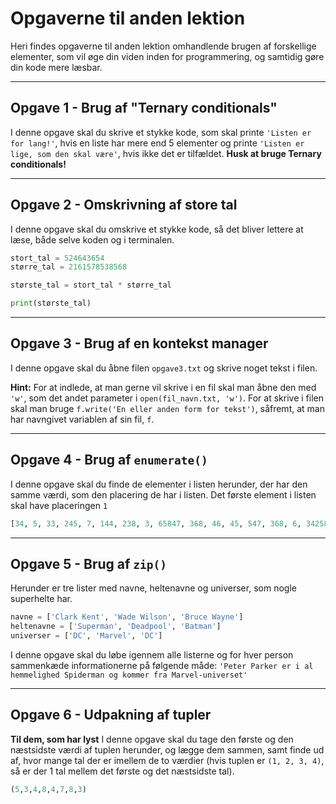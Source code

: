 # Opgaverne til anden lektion
Heri findes opgaverne til anden lektion omhandlende brugen af forskellige elementer, som vil øge din viden inden for programmering, og samtidig gøre din kode mere læsbar.

---

## Opgave 1 - Brug af "Ternary conditionals"
I denne opgave skal du skrive et stykke kode, som skal printe `'Listen er for lang!'`, hvis en liste har mere end 5 elementer og printe `'Listen er lige, som den skal være'`, hvis ikke det er tilfældet. **Husk at bruge Ternary conditionals!**

---

## Opgave 2 - Omskrivning af store tal
I denne opgave skal du omskrive et stykke kode, så det bliver lettere at læse, både selve koden og i terminalen.
```python
stort_tal = 524643654
større_tal = 2161578538568

største_tal = stort_tal * større_tal

print(største_tal)
```

---

## Opgave 3 - Brug af en kontekst manager
I denne opgave skal du åbne filen `opgave3.txt` og skrive noget tekst i filen.

**Hint:**
For at indlede, at man gerne vil skrive i en fil skal man åbne den med `'w'`, som det andet parameter i `open(fil_navn.txt, 'w')`. For at skrive i filen skal man bruge `f.write('En eller anden form for tekst')`, såfremt, at man har navngivet variablen af sin fil, `f`.


---

## Opgave 4 - Brug af `enumerate()`
I denne opgave skal du finde de elementer i listen herunder, der har den samme værdi, som den placering de har i listen. Det første element i listen skal have placeringen `1`
```python
[34, 5, 33, 245, 7, 144, 238, 3, 65847, 368, 46, 45, 547, 368, 6, 34258, 7, 18, 75, 247, 868, 5, 386, 3, 26, 26, 36, 2486, 45, 43, 643, 5, 43, 27, 42, 5, 23]
```
---

## Opgave 5 - Brug af `zip()`
Herunder er tre lister med navne, heltenavne og universer, som nogle superhelte har. 

```python
navne = ['Clark Kent', 'Wade Wilson', 'Bruce Wayne']
heltenavne = ['Superman', 'Deadpool', 'Batman']
universer = ['DC', 'Marvel', 'DC']
```

I denne opgave skal du løbe igennem alle listerne og for hver person sammenkæde informationerne på følgende måde:
`'Peter Parker er i al hemmelighed Spiderman og kommer fra Marvel-universet'`

---

## Opgave 6 - Udpakning af tupler
**Til dem, som har lyst**
I denne opgave skal du tage den første og den næstsidste værdi af tuplen herunder, og lægge dem sammen, samt finde ud af, hvor mange tal der er imellem de to værdier (hvis tuplen er `(1, 2, 3, 4)`, så er der 1 tal mellem det første og det næstsidste tal).
```python
(5,3,4,8,4,7,8,3)
```